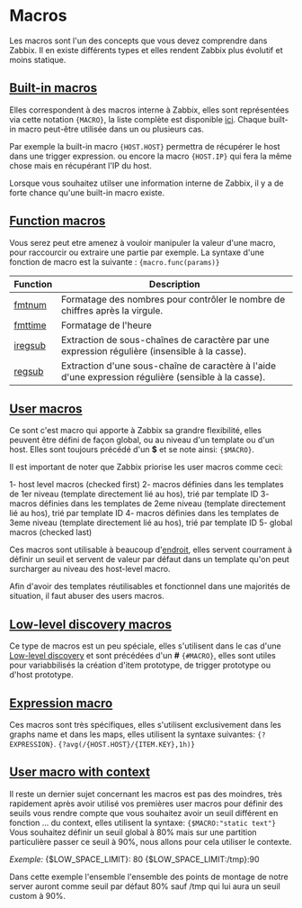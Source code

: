 # Macros

Les macros sont l'un des concepts que vous devez comprendre dans Zabbix. Il en existe différents types et elles rendent Zabbix plus évolutif et moins statique.

## [Built-in macros](https://www.zabbix.com/documentation/7.0/en/manual/appendix/macros/supported_by_location)

Elles correspondent à des macros interne à Zabbix, elles sont représentées via cette notation `{MACRO}`, la liste complète est disponible [ici](https://www.zabbix.com/documentation/7.0/en/manual/appendix/macros/supported_by_location). Chaque built-in macro peut-être utilisée dans un ou plusieurs cas.

Par exemple la built-in macro `{HOST.HOST}` permettra de récupérer le host dans une trigger expression.
ou encore la macro `{HOST.IP}` qui fera la même chose mais en récupérant l'IP du host.

Lorsque vous souhaitez utilser une information interne de Zabbix, il y a de forte chance qu'une built-in macro existe.

## [Function macros](https://www.zabbix.com/documentation/7.0/en/manual/config/macros/macro_functions)

Vous serez peut etre amenez à vouloir manipuler la valeur d'une macro, pour raccourcir ou extraire une partie par exemple.
La syntaxe d'une fonction de macro est la suivante : `{macro.func(params)}`

|Function|Description|
|--|--|
|[fmtnum](https://www.zabbix.com/documentation/7.0/en/manual/config/macros/macro_functions#fmtnum)|Formatage des nombres pour contrôler le nombre de chiffres après la virgule.|
|[fmttime](https://www.zabbix.com/documentation/7.0/en/manual/config/macros/macro_functions#fmttime)|Formatage de l'heure|
|[iregsub](https://www.zabbix.com/documentation/7.0/en/manual/config/macros/macro_functions#iregsub)|Extraction de sous-chaînes de caractère par une expression régulière (insensible à la casse).|
|[regsub](https://www.zabbix.com/documentation/7.0/en/manual/config/macros/macro_functions#regsub)|Extraction d'une sous-chaîne de caractère à l'aide d'une expression régulière (sensible à la casse).|

## [User macros](https://www.zabbix.com/documentation/7.0/en/manual/config/macros/user_macros)

Ce sont c'est macro qui apporte à Zabbix sa grandre flexibilité, elles peuvent être défini de façon global, ou au niveau d'un template ou d'un host.
Elles sont toujours précédé d'un **\$** et se note ainsi: `{$MACRO}`.

Il est important de noter que Zabbix priorise les user macros comme ceci:

1- host level macros (checked first)
2- macros définies dans les templates de 1er niveau (template directement lié au hos), trié par template ID
3- macros définies dans les templates de 2eme niveau (template directement lié au hos), trié par template ID
4- macros définies dans les templates de 3eme niveau (template directement lié au hos), trié par template ID
5- global macros (checked last)

Ces macros sont utilisable à beaucoup d'[endroit](https://www.zabbix.com/documentation/7.0/en/manual/appendix/macros/supported_by_location_user), elles servent courrament à définir un seuil et servent de valeur par défaut dans un template qu'on peut surcharger au niveau des host-level macro.

Afin d'avoir des templates réutilisables et fonctionnel dans une majorités de situation, il faut abuser des users macros.

## [Low-level discovery macros](https://www.zabbix.com/documentation/7.0/en/manual/config/macros/lld_macros)

Ce type de macros est un peu spéciale, elles s'utilisent dans le cas d'une [Low-level discovery](https://www.zabbix.com/documentation/7.0/en/manual/discovery/low_level_discovery) et sont précédées d'un **#** `{#MACRO}`, elles sont utiles pour variabbilisés la création d'item prototype, de trigger prototype ou d'host prototype.

## [Expression macro](https://www.zabbix.com/documentation/7.0/en/manual/config/macros/expression_macros)

Ces macros sont très spécifiques, elles s'utilisent exclusivement dans les graphs name et dans les maps, elles utilisent la syntaxe suivantes: `{?EXPRESSION}`.
`{?avg(/{HOST.HOST}/{ITEM.KEY},1h)}`

## [User macro with context](https://www.zabbix.com/documentation/7.0/en/manual/config/macros/user_macros_context)

Il reste un dernier sujet concernant les macros est pas des moindres, très rapidement après avoir utilisé vos premières user macros pour définir des seuils vous rendre compte que vous souhaitez
avoir un seuil différent en fonction ... du context, elles utilisent la syntaxe: `{$MACRO:"static text"}`
Vous souhaitez définir un seuil global à 80% mais sur une partition particulière passer ce seuil à 90%, nous allons pour cela utiliser le contexte.

_Exemple:_
{$LOW_SPACE_LIMIT}: 80
{$LOW_SPACE_LIMIT:/tmp}:90

Dans cette exemple l'ensemble l'ensemble des points de montage de notre server auront comme seuil par défaut 80% sauf /tmp qui lui aura un seuil custom à 90%.
